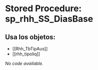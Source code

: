 # Stored Procedure: sp_rhh_SS_DiasBase

## Usa los objetos:
- [[Rhh_TbTipAus]]
- [[rhh_tipoliq]]

*No code available.*
